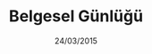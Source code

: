 ---
title: Belgesel Günlüğü
date: 24/03/2015
categories: 
  - WordPress Themes
tags:
  - HTML
  - CSS
  - JavaScript
  - PHP
images: /assets/20220328163815-d7jn2m6-2e71f992-f4a5-426c-af32-fc0b48575978.png
madefor: https://belgeselgunlugu.net
preview:
  - icon: fas fa-pager
    label: Index
    url: https://kkerem.com/project/virids
  - icon: fas fa-pager
    label: Single
    url: https://kkerem.com/project/virids/sayfaici.html
download:
  - icon: fab fa-archive
    label: HTML
    url: https://kkerem.com/project/virids/archive.rar
---